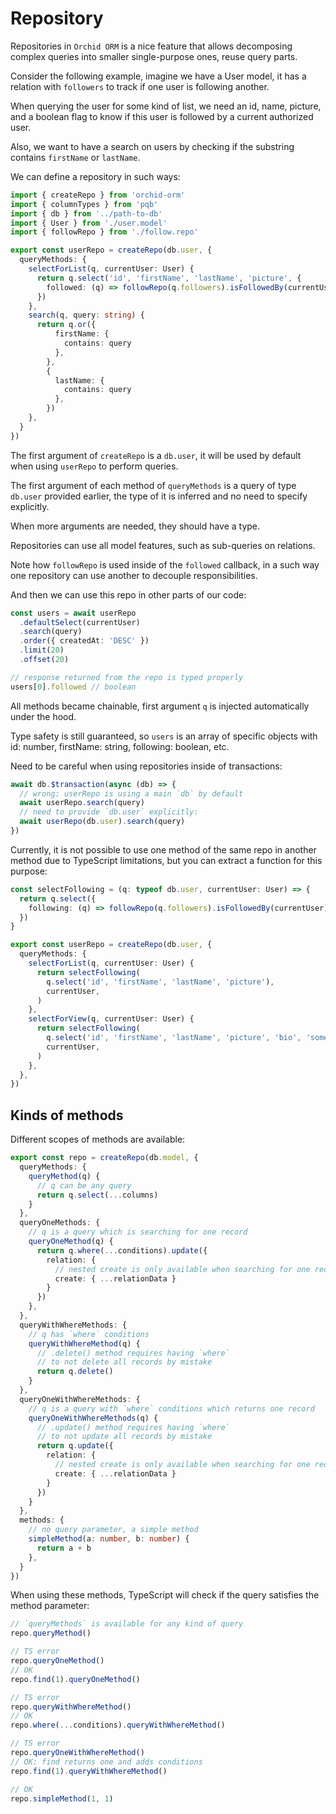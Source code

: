 # Repository

Repositories in `Orchid ORM` is a nice feature that allows decomposing complex queries into smaller single-purpose ones,
reuse query parts.

Consider the following example, imagine we have a User model, it has a relation with `followers` to track if one user is following another.

When querying the user for some kind of list, we need an id, name, picture, and a boolean flag to know if this user is followed by a current authorized user.

Also, we want to have a search on users by checking if the substring contains `firstName` or `lastName`.

We can define a repository in such ways:

```ts
import { createRepo } from 'orchid-orm'
import { columnTypes } from 'pqb'
import { db } from '../path-to-db'
import { User } from './user.model'
import { followRepo } from './follow.repo'

export const userRepo = createRepo(db.user, {
  queryMethods: {
    selectForList(q, currentUser: User) {
      return q.select('id', 'firstName', 'lastName', 'picture', {
        followed: (q) => followRepo(q.followers).isFollowedBy(currentUser),
      })
    },
    search(q, query: string) {
      return q.or({
          firstName: {
            contains: query
          },
        },
        {
          lastName: {
            contains: query
          },
        })
    },
  }
})
```

The first argument of `createRepo` is a `db.user`, it will be used by default when using `userRepo` to perform queries.

The first argument of each method of `queryMethods` is a query of type `db.user` provided earlier,
the type of it is inferred and no need to specify explicitly.

When more arguments are needed, they should have a type.

Repositories can use all model features, such as sub-queries on relations.

Note how `followRepo` is used inside of the `followed` callback, in a such way one repository can use another to decouple responsibilities.

And then we can use this repo in other parts of our code:

```ts
const users = await userRepo
  .defaultSelect(currentUser)
  .search(query)
  .order({ createdAt: 'DESC' })
  .limit(20)
  .offset(20)

// response returned from the repo is typed properly
users[0].followed // boolean
```

All methods became chainable, first argument `q` is injected automatically under the hood.

Type safety is still guaranteed, so `users` is an array of specific objects with id: number, firstName: string, following: boolean, etc.

Need to be careful when using repositories inside of transactions:

```ts
await db.$transaction(async (db) => {
  // wrong: userRepo is using a main `db` by default
  await userRepo.search(query)
  // need to provide `db.user` explicitly:
  await userRepo(db.user).search(query)
})
```

Currently, it is not possible to use one method of the same repo in another method due to TypeScript limitations,
but you can extract a function for this purpose:

```ts
const selectFollowing = (q: typeof db.user, currentUser: User) => {
  return q.select({
    following: (q) => followRepo(q.followers).isFollowedBy(currentUser),
  })
}

export const userRepo = createRepo(db.user, {
  queryMethods: {
    selectForList(q, currentUser: User) {
      return selectFollowing(
        q.select('id', 'firstName', 'lastName', 'picture'),
        currentUser,
      )
    },
    selectForView(q, currentUser: User) {
      return selectFollowing(
        q.select('id', 'firstName', 'lastName', 'picture', 'bio', 'someOtherFields'),
        currentUser,
      )
    },
  },
})
```

## Kinds of methods

Different scopes of methods are available:

```ts
export const repo = createRepo(db.model, {
  queryMethods: {
    queryMethod(q) {
      // q can be any query
      return q.select(...columns)
    }
  },
  queryOneMethods: {
    // q is a query which is searching for one record
    queryOneMethod(q) {
      return q.where(...conditions).update({
        relation: {
          // nested create is only available when searching for one record
          create: { ...relationData }
        }
      })
    },
  },
  queryWithWhereMethods: {
    // q has `where` conditions
    queryWithWhereMethod(q) {
      // .delete() method requires having `where`
      // to not delete all records by mistake
      return q.delete()
    }
  },
  queryOneWithWhereMethods: {
    // q is a query with `where` conditions which returns one record
    queryOneWithWhereMethods(q) {
      // .update() method requires having `where`
      // to not update all records by mistake
      return q.update({
        relation: {
          // nested create is only available when searching for one record
          create: { ...relationData }
        }
      })
    }
  },
  methods: {
    // no query parameter, a simple method
    simpleMethod(a: number, b: number) {
      return a + b
    },
  }
})
```

When using these methods, TypeScript will check if the query satisfies the method parameter:

```ts
// `queryMethods` is available for any kind of query
repo.queryMethod()

// TS error
repo.queryOneMethod()
// OK
repo.find(1).queryOneMethod()

// TS error
repo.queryWithWhereMethod()
// OK
repo.where(...conditions).queryWithWhereMethod()

// TS error
repo.queryOneWithWhereMethod()
// OK: find returns one and adds conditions
repo.find(1).queryWithWhereMethod()

// OK
repo.simpleMethod(1, 1)
```
